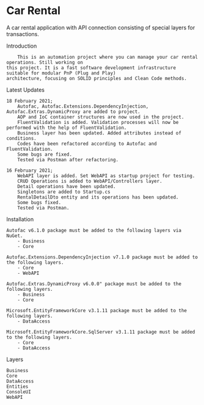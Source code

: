 # Car Rental
A car rental application with API connection consisting of special layers for transactions.

Introduction

        This is an automation project where you can manage your car rental operations. Still working on 
    this project. It is a fast software development infrastructure suitable for modular PnP (Plug and Play)
    architecture, focusing on SOLID principles and Clean Code methods.

Latest Updates

    18 February 2021;
        Autofac, Autofac.Extensions.DependencyInjection, Autofac.Extras.DynamicProxy are added to project.
        AOP and IoC container structures are now used in the project.
        FluentValidation is added. Validation processes will now be performed with the help of FluentValidation.
        Business layer has been updated. Added attributes instead of conditions.
        Codes have been refactored according to Autofac and FluentValidation.
        Some bugs are fixed.
        Tested via Postman after refactoring.

    16 February 2021;
        WebAPI layer is added. Set WebAPI as startup project for testing.
        CRUD Operations is added to WebAPI/Controllers layer.
        Detail operations have been updated.
        Singletons are added to Startup.cs
        RentalDetailDto entity and its operations has been updated.
        Some bugs fixed.
        Tested via Postman.

Installation

    Autofac v6.1.0 package must be added to the following layers via NuGet.
        - Business
        - Core

    Autofac.Extensions.DependencyInjection v7.1.0 package must be added to the following layers.
        - Core
        - WebAPI

    Autofac.Extras.DynamicProxy v6.0.0" package must be added to the following layers.
        - Business
        - Core

    Microsoft.EntityFrameworkCore v3.1.11 package must be added to the following layers.
        - DataAccess

    Microsoft.EntityFrameworkCore.SqlServer v3.1.11 package must be added to the following layers.
        - Core
        - DataAccess

Layers

    Business
    Core
    DataAccess
    Entities
    ConsoleUI
    WebAPI
